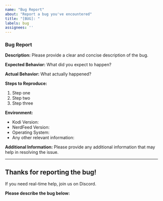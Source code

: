 ```yaml
---
name: "Bug Report"
about: "Report a bug you've encountered"
title: "[BUG]: "
labels: bug
assignees: ''
---
```


### Bug Report

**Description:**
Please provide a clear and concise description of the bug.

**Expected Behavior:**
What did you expect to happen?

**Actual Behavior:**
What actually happened?

**Steps to Reproduce:**
1. Step one
2. Step two
3. Step three

**Environment:**
- Kodi Version: 
- NerdFeed Version: 
- Operating System: 
- Any other relevant information:

**Additional Information:**
Please provide any additional information that may help in resolving the issue.

---

## Thanks for reporting the bug!

If you need real-time help, join us on Discord.

**Please describe the bug below:**
